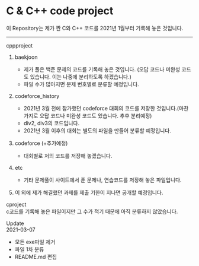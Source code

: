 C & C++ code project
==============

이 Repository는 제가 짠 C와 C++ 코드를 2021년 1월부터 기록해 놓은 것입니다.

-----------------------------------------

cppproject

1. baekjoon
   * 제가 풀은 백준 문제의 코드를 기록해 놓은 것입니다. (오답 코드나 미완성 코드도 있습니다. 이는 나중에 분리하도록 하겠습니다.)
   * 파일 수가 많아지면 문제 번호별로 분류할 예정입니다.
2. codeforce_history
   * 2021년 3월 전에 참가했던 codeforce 대회의 코드를 저장한 것입니다.(마찬가지로 오답 코드나 미완성 코드도 있습니다. 추후 분리예정)
   * div2, div3의 코드입니다.
   * 2021년 3월 이후의 대회는 별도의 파일을 만들어 분류할 예정입니다.
3. codeforce (+추가예정)
   * 대회별로 저의 코드를 저장해 놓겠습니다.
4. etc
   * 기타 문제풀이 사이트에서 푼 문제나, 연습코드를 저장해 놓은 파일입니다.

5. 이 외에 제가 해결했던 과제를 제출 기한이 지나면 공개할 예정입니다.

cproject   
  c코드를 기록해 놓은 파일이지만 그 수가 적기 때문에 아직 분류하지 않았습니다.

Update   
  2021-03-07
  * 모든 exe파일 제거
  * 파일 1차 분류
  * README.md 편집
